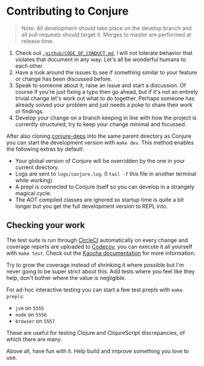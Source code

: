 # Contributing to Conjure

> Note: All development should take place on the develop branch and all pull requests should target it. Merges to master are performed at release time.

 1. Check out [`.github/CODE_OF_CONDUCT.md`][code-of-conduct], I will not tolerate behavior that violates that document in any way. Let's all be wonderful humans to each other.
 2. Have a look around the issues to see if something similar to your feature or change has been discussed before.
 3. Speak to someone about it, raise an issue and start a discussion. Of course if you're just fixing a typo then go ahead, but if it's not an entirely trivial change let's work out what to do together. Perhaps someone has already solved your problem and just needs a poke to share their work or findings.
 4. Develop your change on a branch keeping in line with how the project is currently structured, try to keep your change minimal and focussed.

After also cloning [conjure-deps][] into the same parent directory as Conjure you can start the development version with `make dev`. This method enables the following extras by default:

 * Your global version of Conjure will be overridden by the one in your current directory.
 * Logs are sent to `logs/conjure.log`. (I `tail -f` this file in another terminal while working)
 * A prepl is connected to Conjure itself so you can develop in a strangely magical cycle.
 * The AOT compiled classes are ignored so startup time is quite a bit longer but you get the full development version to REPL into.

## Checking your work

The test suite is run through [CircleCI][] automatically on every change and coverage reports are uploaded to [Codecov][], you can execute it all yourself with `make test`. Check out the [Kaocha documentation][kaocha] for more information.

Try to grow the coverage instead of shrinking it where possible but I'm never going to be super strict about this. Add tests where you feel like they help, don't bother where the value is negligible.

For ad-hoc interactive testing you can start a few test prepls with `make prepls`:

 * `jvm` on `5555`
 * `node` on `5556`
 * `browser` on `5557`

These are useful for testing Clojure and ClojureScript discrepancies, of which there are many.

Above all, have fun with it. Help build and improve something you love to use.

[circleci]: https://circleci.com/
[codecov]: https://codecov.io/
[kaocha]: https://github.com/lambdaisland/kaocha
[code-of-conduct]: ./CODE_OF_CONDUCT.md
[conjure-deps]: https://github.com/Olical/conjure-deps
